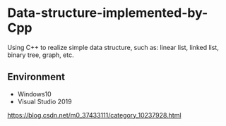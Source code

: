 # Data-structure-implemented-by-Cpp
Using C++ to realize simple data structure, such as: linear list, linked list, binary tree, graph, etc.
## Environment
* Windows10
* Visual Studio 2019

https://blog.csdn.net/m0_37433111/category_10237928.html
